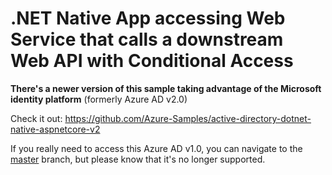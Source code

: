 # .NET Native App accessing Web Service that calls a downstream Web API with Conditional Access

**There's a newer version of this sample taking advantage of the Microsoft identity platform** (formerly Azure AD v2.0)

Check it out: https://github.com/Azure-Samples/active-directory-dotnet-native-aspnetcore-v2

If you really need to access this Azure AD v1.0, you can navigate to the [master](https://github.com/Azure-Samples/active-directory-dotnet-webapi-onbehalfof-ca/tree/master) branch, but please know that it's no longer supported.